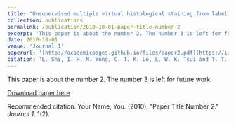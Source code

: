 ```yaml
---
title: "Unsupervised multiple virtual histological staining from label-free autofluorescence images"
collection: publications
permalink: /publication/2010-10-01-paper-title-number-2
excerpt: 'This paper is about the number 2. The number 3 is left for future work.'
date: 2010-10-01
venue: 'Journal 1'
paperurl: '[http://academicpages.github.io/files/paper2.pdf](https://ieeexplore.ieee.org/abstract/document/10230731)'
citation: 'L. Shi, I. H. M. Wong, C. T. K. Lo, L. W. K. Tsui and T. T. W. Wong, "Unsupervised Multiple Virtual Histological Staining from Label-Free Autofluorescence Images," 2023 IEEE 20th International Symposium on Biomedical Imaging (ISBI), Cartagena, Colombia, 2023, pp. 1-5, doi: 10.1109/ISBI53787.2023.10230731.'
---
```

This paper is about the number 2. The number 3 is left for future work.

[Download paper here](http://academicpages.github.io/files/paper2.pdf)

Recommended citation: Your Name, You. (2010). "Paper Title Number 2." <i>Journal 1</i>. 1(2).
